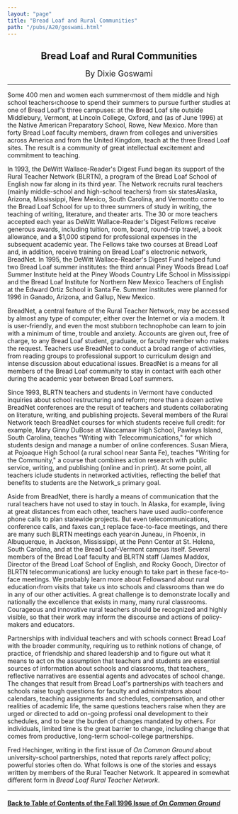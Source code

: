 ```yaml
---
layout: "page"
title: "Bread Loaf and Rural Communities"
path: "/pubs/A20/goswami.html"
---
```

<main>
<center><h2>Bread Loaf and Rural Communities</h2>
<font size="+1">By Dixie Goswami</font>
</center><hr/>
Some 400 men and women each summer‹most of them middle and high
school teachers‹choose to spend their summers to pursue further
studies at one of Bread Loaf's three campuses: at the Bread Loaf site
outside Middlebury, Vermont, at Lincoln College, Oxford, and (as of June
1996) at the Native American Preparatory School, Rowe, New Mexico. More
than forty Bread Loaf faculty members, drawn from colleges and
universities across America and from the United Kingdom, teach at the
three Bread Loaf sites. The result is a community of great intellectual
excitement and commitment to teaching.  <p>
In 1993, the DeWitt Wallace-Reader's Digest Fund began its support of the
Rural Teacher Network (BLRTN), a program of the Bread Loaf School of
English now far along in its third year.  The Network recruits rural
teachers (mainly middle-school and high-school teachers) from six
states­Alaska, Arizona, Mississippi, New Mexico, South Carolina, and
Vermont­to come to the Bread Loaf School for up to three summers of
study in writing, the teaching of writing, literature, and theater arts.
The 30 or more teachers accepted each year as DeWitt Wallace-Reader's
Digest Fellows receive generous awards, including tuition, room, board,
round-trip travel, a book allowance, and a $1,000 stipend for professional
expenses in the subsequent academic year. The Fellows take two courses at
Bread Loaf and, in addition, receive training on Bread Loaf's electronic
network, BreadNet. In 1995, the DeWitt Wallace-Reader's Digest Fund helped
fund two Bread Loaf summer institutes: the third annual Piney Woods Bread
Loaf Summer Institute held at the Piney Woods Country Life School in
Mississippi and the Bread Loaf Institute for Northern New Mexico Teachers
of English at the Edward Ortiz School in Santa Fe.  Summer institutes were
planned for 1996 in Ganado, Arizona, and Gallup, New Mexico.</p><p>
BreadNet, a central feature of the Rural Teacher Network, may be accessed
by almost any type of computer, either over the Internet or via a modem.
It is user-friendly, and even the most stubborn technophobe can learn to
join with a minimum of time, trouble and anxiety.  Accounts are given out,
free of charge, to any Bread Loaf student, graduate, or faculty member who
makes the request.  Teachers use BreadNet to conduct a broad range of
activities, from reading groups to professional support to curriculum
design and intense discussion about educational issues.  BreadNet is a
means for all members of the Bread Loaf community to stay in contact with
each other during the academic year between Bread Loaf summers. </p><p>
Since 1993, BLRTN teachers and students in Vermont have conducted
inquiries about school restructuring and reform; more than a dozen active
BreadNet conferences are the result of teachers and students collaborating
on literature, writing, and publishing projects.  Several members of the
Rural Network teach BreadNet courses for which students receive full
credit:  for example, Mary Ginny DuBose at Waccamaw High School, Pawleys
Island, South Carolina, teaches "Writing with Telecommunications," for
which students design and manage a number of online conferences.  Susan
Miera, at Pojoaque High School (a rural school near Santa Fe), teaches
"Writing for the Community," a course that combines action research with
public service, writing, and publishing (online
and in print).  At some point, all teachers iclude students in networked
activities, reflecting the belief that benefits to students are the
Network_s primary goal.</p><p>
Aside from BreadNet, there is hardly a means of communication that the
rural teachers have not used to stay in touch. In Alaska, for example,
living at great distances from each other, teachers have used
audio-conference phone calls to plan statewide projects. But even
telecommunications, conference calls, and faxes can_t replace face-to-face
meetings, and there are many such BLRTN meetings each year‹in Juneau,
in Phoenix, in Albuquerque, in Jackson, Mississippi, at the Penn Center at
St. Helena, South Carolina, and at the Bread Loaf-Vermont campus itself.
Several members of the Bread Loaf faculty and BLRTN staff (James Maddox,
Director of the Bread Loaf School of English, and Rocky Gooch, Director of
BLRTN telecommunications) are lucky enough to take part in these
face-to-face meetings.  We probably learn more about Fellows­and
about rural education‹from visits that take us into schools and
classrooms than we do in any of our other activities.  A great challenge
is to demonstrate locally and nationally the excellence that exists in
many, many rural classrooms.  Courageous and innovative rural teachers
should be recognized and highly visible, so that their work may inform the
discourse and actions of policy-makers and educators.</p><p>
Partnerships with individual teachers and with schools connect Bread Loaf
with the broader community, requiring us to rethink notions of change, of
practice, of friendship and shared leadership and to figure out what it
means to act on the assumption that
teachers and students are essential sources of information about schools
and classrooms, that teachers_ reflective narratives are essential agents
and advocates of school change.  The changes that result from Bread Loaf's
partnerships with teachers and schools raise tough questions for faculty
and administrators about calendars, teaching assignments and schedules,
compensation, and other realities of academic life, the same questions
teachers raise when they are urged or directed to add on-going professi
onal development to their schedules, and to bear the burden of changes
mandated by others.  For individuals, limited time is the great barrier to
change, including change that comes from productive, long-term
school-college partnerships. </p><p>
Fred Hechinger, writing in the first issue of <i>On Common Ground</i>
about university-school partnerships, noted that reports rarely affect
policy; powerful stories often do.  What follows is one of the stories and
essays written by members of the Rural Teacher Network.  It appeared in
somewhat different form in <i>Bread Loaf Rural Teacher Network</i>. 
</p><hr/>
<h4><a href=".\">Back to
Table of Contents of the Fall 1996 Issue of <i>On Common
Ground</i></a>
</h4>
</main>